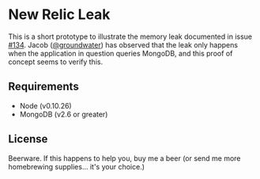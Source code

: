 # New Relic Leak

This is a short prototype to illustrate the memory leak documented in issue [#134](https://github.com/newrelic/node-newrelic/issues/134). Jacob ([@groundwater](http://github.com/groundwater)) has observed that the leak only happens when the application in question queries MongoDB, and this proof of concept seems to verify this.

## Requirements

* Node (v0.10.26)
* MongoDB (v2.6 or greater)

## License

Beerware. If this happens to help you, buy me a beer (or send me more homebrewing supplies... it's your choice.)
